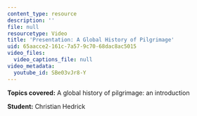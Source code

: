 ```yaml
---
content_type: resource
description: ''
file: null
resourcetype: Video
title: 'Presentation: A Global History of Pilgrimage'
uid: 65aacce2-161c-7a57-9c70-68dac8ac5015
video_files:
  video_captions_file: null
video_metadata:
  youtube_id: SBe03vJr8-Y
---
```


**Topics covered:** A global history of pilgrimage: an introduction

**Student:** Christian Hedrick